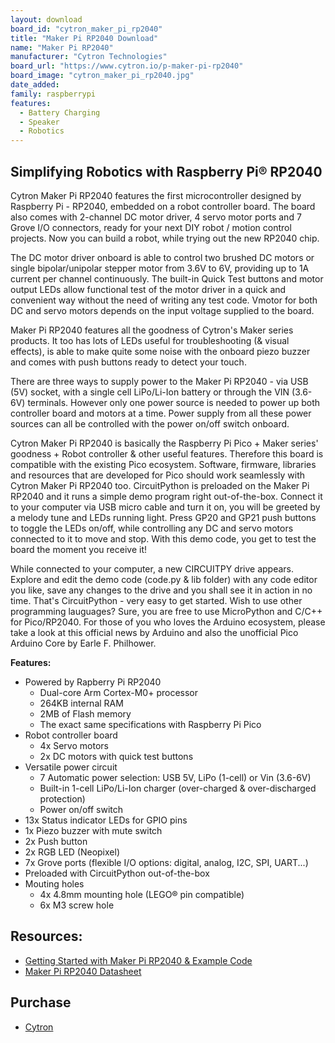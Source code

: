 ```yaml
---
layout: download
board_id: "cytron_maker_pi_rp2040"
title: "Maker Pi RP2040 Download"
name: "Maker Pi RP2040"
manufacturer: "Cytron Technologies"
board_url: "https://www.cytron.io/p-maker-pi-rp2040"
board_image: "cytron_maker_pi_rp2040.jpg"
date_added:
family: raspberrypi
features:
  - Battery Charging
  - Speaker
  - Robotics
---
```


## Simplifying Robotics with Raspberry Pi® RP2040

Cytron Maker Pi RP2040 features the first microcontroller designed by Raspberry Pi - RP2040, embedded on a robot controller board. The board also comes with 2-channel DC motor driver, 4 servo motor ports and 7 Grove I/O connectors, ready for your next DIY robot / motion control projects. Now you can build a robot, while trying out the new RP2040 chip.

The DC motor driver onboard is able to control two brushed DC motors or single bipolar/unipolar stepper motor from 3.6V to 6V, providing up to 1A current per channel continuously. The built-in Quick Test buttons and motor output LEDs allow functional test of the motor driver in a quick and convenient way without the need of writing any test code. Vmotor for both DC and servo motors depends on the input voltage supplied to the board.

Maker Pi RP2040 features all the goodness of Cytron's Maker series products. It too has lots of LEDs useful for troubleshooting (& visual effects), is able to make quite some noise with the onboard piezo buzzer and comes with push buttons ready to detect your touch.

There are three ways to supply power to the Maker Pi RP2040 - via USB (5V) socket, with a single cell LiPo/Li-Ion battery or through the VIN (3.6-6V) terminals. However only one power source is needed to power up both controller board and motors at a time. Power supply from all these power sources can all be controlled with the power on/off switch onboard.

Cytron Maker Pi RP2040 is basically the Raspberry Pi Pico + Maker series' goodness + Robot controller & other useful features. Therefore this board is compatible with the existing Pico ecosystem. Software, firmware, libraries and resources that are developed for Pico should work seamlessly with Cytron Maker Pi RP2040 too.
CircuitPython is preloaded on the Maker Pi RP2040 and it runs a simple demo program right out-of-the-box. Connect it to your computer via USB micro cable and turn it on, you will be greeted by a melody tune and LEDs running light. Press GP20 and GP21 push buttons to toggle the LEDs on/off, while controlling any DC and servo motors connected to it to move and stop. With this demo code, you get to test the board the moment you receive it!

While connected to your computer, a new CIRCUITPY drive appears. Explore and edit the demo code (code.py & lib folder) with any code editor you like, save any changes to the drive and you shall see it in action in no time. That's CircuitPython - very easy to get started. Wish to use other programming lauguages? Sure, you are free to use MicroPython and C/C++ for Pico/RP2040. For those of you who loves the Arduino ecosystem, please take a look at this official news by Arduino and also the unofficial Pico Arduino Core by Earle F. Philhower.

**Features:**
- Powered by Rapberry Pi RP2040
  - Dual-core Arm Cortex-M0+ processor
  - 264KB internal RAM
  - 2MB of Flash memory
  - The exact same specifications with Raspberry Pi Pico
- Robot controller board
  - 4x Servo motors
  - 2x DC motors with quick test buttons
- Versatile power circuit
  - 7 Automatic power selection: USB 5V, LiPo (1-cell) or Vin (3.6-6V)
  - Built-in 1-cell LiPo/Li-Ion charger (over-charged & over-discharged protection)
  - Power on/off switch
- 13x Status indicator LEDs for GPIO pins
- 1x Piezo buzzer with mute switch
- 2x Push button
- 2x RGB LED (Neopixel)
- 7x Grove ports (flexible I/O options: digital, analog, I2C, SPI, UART...)
- Preloaded with CircuitPython out-of-the-box
- Mouting holes
  - 4x 4.8mm mounting hole (LEGO® pin compatible)
  - 6x M3 screw hole

## Resources:
- [Getting Started with Maker Pi RP2040 & Example Code](https://github.com/CytronTechnologies/MAKER-PI-RP2040)
- [Maker Pi RP2040 Datasheet](https://docs.google.com/document/d/1DJASwxgbattM37V4AIlJVR4pxukq0up25LppA8-z_AY/edit)


## Purchase
* [Cytron](https://www.cytron.io/p-maker-pi-rp2040)
